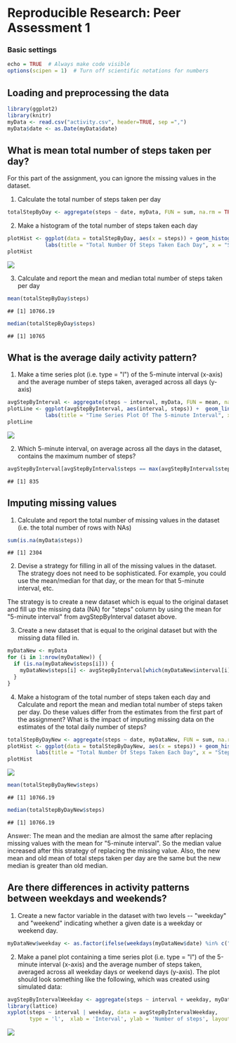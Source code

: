 # Reproducible Research: Peer Assessment 1

### Basic settings

```r
echo = TRUE  # Always make code visible
options(scipen = 1)  # Turn off scientific notations for numbers
```

## Loading and preprocessing the data

```r
library(ggplot2)
library(knitr)
myData <- read.csv("activity.csv", header=TRUE, sep =",")
myData$date <- as.Date(myData$date)
```

## What is mean total number of steps taken per day?
For this part of the assignment, you can ignore the missing values in the dataset.

1. Calculate the total number of steps taken per day

```r
totalStepByDay <- aggregate(steps ~ date, myData, FUN = sum, na.rm = TRUE) 
```

2. Make a histogram of the total number of steps taken each day

```r
plotHist <- ggplot(data = totalStepByDay, aes(x = steps)) + geom_histogram(binwidth = 2000) +
            labs(title = "Total Number Of Steps Taken Each Day", x = "Steps", y = "Count")
plotHist
```

![](PA1_template_files/figure-html/unnamed-chunk-4-1.png) 

3. Calculate and report the mean and median total number of steps taken per day

```r
mean(totalStepByDay$steps) 
```

```
## [1] 10766.19
```

```r
median(totalStepByDay$steps)
```

```
## [1] 10765
```

## What is the average daily activity pattern?
1. Make a time series plot (i.e. type = "l") of the 5-minute interval (x-axis) and the average number of steps taken, averaged across all days (y-axis)

```r
avgStepByInterval <- aggregate(steps ~ interval, myData, FUN = mean, na.rm = TRUE) 
plotLine <- ggplot(avgStepByInterval, aes(interval, steps)) +  geom_line(color = "blue", size = 1) + 
            labs(title = "Time Series Plot Of The 5-minute Interval", x = "5-minute intervals", y = "Average number of steps taken")
plotLine
```

![](PA1_template_files/figure-html/unnamed-chunk-6-1.png) 

2. Which 5-minute interval, on average across all the days in the dataset, contains the maximum number of steps?

```r
avgStepByInterval[avgStepByInterval$steps == max(avgStepByInterval$steps), "interval"]
```

```
## [1] 835
```

## Imputing missing values
1. Calculate and report the total number of missing values in the dataset (i.e. the total number of rows with NAs)

```r
sum(is.na(myData$steps))
```

```
## [1] 2304
```

2. Devise a strategy for filling in all of the missing values in the dataset. The strategy does not need to be sophisticated. For example, you could use the mean/median for that day, or the mean for that 5-minute interval, etc.

The strategy is to create a new dataset which is equal to the original dataset and fill up the missing data (NA) for "steps" column by using the mean for "5-minute interval" from avgStepByInterval dataset above.

3. Create a new dataset that is equal to the original dataset but with the missing data filled in.

```r
myDataNew <- myData 
for (i in 1:nrow(myDataNew)) {
  if (is.na(myDataNew$steps[i])) {
    myDataNew$steps[i] <- avgStepByInterval[which(myDataNew$interval[i] == avgStepByInterval$interval), "steps"]
  }
}
```

4. Make a histogram of the total number of steps taken each day and Calculate and report the mean and median total number of steps taken per day. Do these values differ from the estimates from the first part of the assignment? What is the impact of imputing missing data on the estimates of the total daily number of steps?

```r
totalStepByDayNew <- aggregate(steps ~ date, myDataNew, FUN = sum, na.rm = TRUE) 
plotHist <- ggplot(data = totalStepByDayNew, aes(x = steps)) + geom_histogram(binwidth = 2000) +
         labs(title = "Total Number Of Steps Taken Each Day", x = "Steps", y = "Count")
plotHist
```

![](PA1_template_files/figure-html/unnamed-chunk-10-1.png) 

```r
mean(totalStepByDayNew$steps) 
```

```
## [1] 10766.19
```

```r
median(totalStepByDayNew$steps)
```

```
## [1] 10766.19
```
Answer: The mean and the median are almost the same after replacing missing values with the mean for "5-minute interval". So the median value increased after this strategy of replacing the missing value. Also, the new mean and old mean of total steps taken per day are the same but the new median is greater than old median.

## Are there differences in activity patterns between weekdays and weekends?
1. Create a new factor variable in the dataset with two levels -- "weekday" and "weekend" indicating whether a given date is a weekday or weekend day.

```r
myDataNew$weekday <- as.factor(ifelse(weekdays(myDataNew$date) %in% c("Saturday", "Sunday"), "Weekend", "Weekday")) 
```

2. Make a panel plot containing a time series plot (i.e. type = "l") of the 5-minute interval (x-axis) and the average number of steps taken, averaged across all weekday days or weekend days (y-axis). The plot should look something like the following, which was created using simulated data:

```r
avgStepByIntervalWeekday <- aggregate(steps ~ interval + weekday, myDataNew, FUN = mean, na.rm = TRUE) 
library(lattice)
xyplot(steps ~ interval | weekday, data = avgStepByIntervalWeekday,
       type = 'l',  xlab = 'Interval', ylab = 'Number of steps', layout = c(1,2))
```

![](PA1_template_files/figure-html/unnamed-chunk-12-1.png) 
